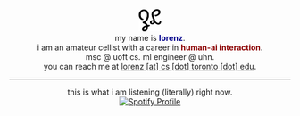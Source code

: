 <div align="center">
  <div>
    <img width="40" height="40" src="./icon.svg" alt="Zhaoxun Lorenz Liu">
  </div>
  my name is <b style="color: darkblue;">lorenz</b>. 
  <br>
  i am an amateur cellist with a career in <b style="color: darkred;">human-ai interaction</b>. 
  <br>
  msc @ uoft cs. ml engineer @ uhn. 
  <br>
  you can reach me at <u>lorenz [at] cs [dot] toronto [dot] edu</u>. 
</div>

----

<div align="center">
  this is what i am listening (literally) right now. 
</div>

<div align="center">
  <a href="https://spotify-github-profile.vercel.app/api/view?uid=31zpkynut64cdrjpfygah4cnn3um&redirect=true">
    <img src="https://spotify-github-profile.vercel.app/api/view?uid=31zpkynut64cdrjpfygah4cnn3um&cover_image=true&theme=novatorem&show_offline=true&background_color=171111&interchange=true&bar_color=81d8d0&bar_color_cover=true" alt="Spotify Profile">
  </a>
</div>
